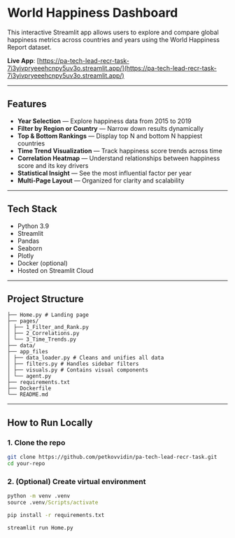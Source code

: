 # World Happiness Dashboard

This interactive Streamlit app allows users to explore and compare global happiness metrics across countries and years using the World Happiness Report dataset.

 **Live App**: [https://pa-tech-lead-recr-task-7i3yivpryeeehcnpy5uv3o.streamlit.app/](https://pa-tech-lead-recr-task-7i3yivpryeeehcnpy5uv3o.streamlit.app/)

---

## Features

- **Year Selection** — Explore happiness data from 2015 to 2019
- **Filter by Region or Country** — Narrow down results dynamically
- **Top & Bottom Rankings** — Display top N and bottom N happiest countries
- **Time Trend Visualization** — Track happiness score trends across time
- **Correlation Heatmap** — Understand relationships between happiness score and its key drivers
- **Statistical Insight** — See the most influential factor per year
- **Multi-Page Layout** — Organized for clarity and scalability

---

## Tech Stack

- Python 3.9
- Streamlit
- Pandas
- Seaborn
- Plotly
- Docker (optional)
- Hosted on Streamlit Cloud

---

## Project Structure
 ```
├── Home.py # Landing page
├── pages/
│ ├── 1_Filter_and_Rank.py
│ ├── 2_Correlations.py
│ └── 3_Time_Trends.py
├── data/ 
├── app_files
│ ├── data_loader.py # Cleans and unifies all data
│ ├── filters.py # Handles sidebar filters
│ ├── visuals.py # Contains visual components
│ └── agent.py
├── requirements.txt
├── Dockerfile 
└── README.md
```


---

##  How to Run Locally

### 1. Clone the repo
```bash
git clone https://github.com/petkovvidin/pa-tech-lead-recr-task.git
cd your-repo
```

### 2. (Optional) Create virtual environment
```cmd
python -m venv .venv
source .venv/Scripts/activate

pip install -r requirements.txt

streamlit run Home.py
```